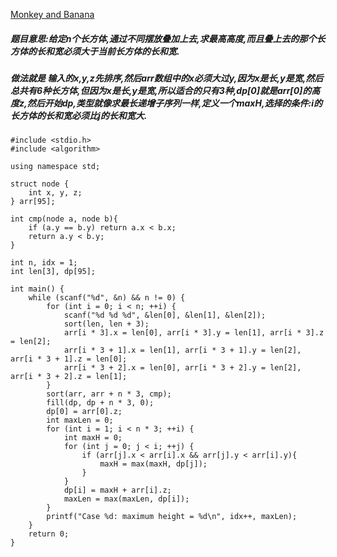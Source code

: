 [Monkey and Banana](https://vjudge.net/contest/293713#problem/C)

##### 题目意思:给定n个长方体,通过不同摆放叠加上去,求最高高度,而且叠上去的那个长方体的长和宽必须大于当前长方体的长和宽.

##### 做法就是 输入的x,y,z先排序,然后arr数组中的x必须大过y,因为x是长,y是宽,然后总共有6种长方体,但因为x是长,y是宽,所以适合的只有3种,dp[0]就是arr[0]的高度z,然后开始dp,类型就像求最长递增子序列一样,定义一个maxH,选择的条件:i的长方体的长和宽必须比j的长和宽大.

    #include <stdio.h>
    #include <algorithm>

    using namespace std;

    struct node {
        int x, y, z;
    } arr[95];

    int cmp(node a, node b){
        if (a.y == b.y) return a.x < b.x;
        return a.y < b.y;
    }

    int n, idx = 1;
    int len[3], dp[95];

    int main() {
        while (scanf("%d", &n) && n != 0) {
            for (int i = 0; i < n; ++i) {
                scanf("%d %d %d", &len[0], &len[1], &len[2]);
                sort(len, len + 3);
                arr[i * 3].x = len[0], arr[i * 3].y = len[1], arr[i * 3].z = len[2];
                arr[i * 3 + 1].x = len[1], arr[i * 3 + 1].y = len[2], arr[i * 3 + 1].z = len[0];
                arr[i * 3 + 2].x = len[0], arr[i * 3 + 2].y = len[2], arr[i * 3 + 2].z = len[1];
            }
            sort(arr, arr + n * 3, cmp);
            fill(dp, dp + n * 3, 0);
            dp[0] = arr[0].z;
            int maxLen = 0;
            for (int i = 1; i < n * 3; ++i) {
                int maxH = 0;
                for (int j = 0; j < i; ++j) {
                    if (arr[j].x < arr[i].x && arr[j].y < arr[i].y){
                        maxH = max(maxH, dp[j]);
                    }
                }
                dp[i] = maxH + arr[i].z;
                maxLen = max(maxLen, dp[i]);
            }
            printf("Case %d: maximum height = %d\n", idx++, maxLen);
        }
        return 0;
    }
